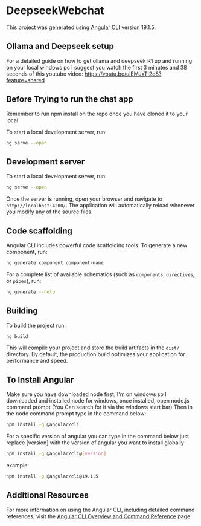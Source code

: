 # DeepseekWebchat

This project was generated using [Angular CLI](https://github.com/angular/angular-cli) version 19.1.5.

## Ollama and Deepseek setup

For a detailed guide on how to get ollama and deepseek R1 up and running on your local windows pc I suggest you watch the first 3 minutes and 38 seconds of this youtube video: https://youtu.be/ulEMJxTI2d8?feature=shared

## Before Trying to run the chat app

Remember to run npm install on the repo once you have cloned it to your local

To start a local development server, run:

```bash
ng serve --open
```

## Development server

To start a local development server, run:

```bash
ng serve --open
```

Once the server is running, open your browser and navigate to `http://localhost:4200/`. The application will automatically reload whenever you modify any of the source files.

## Code scaffolding

Angular CLI includes powerful code scaffolding tools. To generate a new component, run:

```bash
ng generate component component-name
```

For a complete list of available schematics (such as `components`, `directives`, or `pipes`), run:

```bash
ng generate --help
```

## Building

To build the project run:

```bash
ng build
```

This will compile your project and store the build artifacts in the `dist/` directory. By default, the production build optimizes your application for performance and speed.

## To Install Angular
Make sure you have downloaded node first, I'm on windows so I downloaded and installed node for windows, once installed, open node.js command prompt (You Can search for it via the windows start bar)
Then in the node command prompt type in the command below:

```bash
npm install -g @angular/cli
```

For a specific version of angular you can type in the command below just replace [version] with the version of angular you want to install globally

```bash
npm install -g @angular/cli@[version]
```

example:
```bash
npm install -g @angular/cli@19.1.5
```

## Additional Resources

For more information on using the Angular CLI, including detailed command references, visit the [Angular CLI Overview and Command Reference](https://angular.dev/tools/cli) page.

